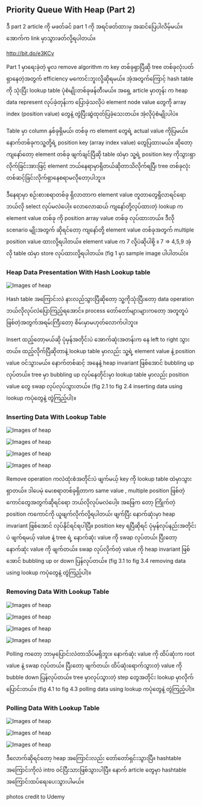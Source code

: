 ## Priority Queue With Heap (Part 2)

ဒီ part 2 article ကို မဖတ်ခင် part 1 ကို အရင်ဖတ်ထားမှ အဆင်ပြေပါလိမ့်မယ်။ အောက်က link မှာသွားဖတ်လို့ရပါတယ်။

http://bit.do/e3KCv

Part 1 မှာရေးခဲ့တဲ့ မူလ remove algorithm က key တစ်ခုရှာပြီဆို tree တစ်ခုလုံးပတ်ရှာနေတဲ့အတွက် efficiency မကောင်းဘူးလို့ဆိုရမယ်။ အဲ့အတွက်ကြောင့် hash table ကို သုံးပြီး lookup table ပုံစံမျိုးတစ်ခုဖန်တီးမယ်။ အရှေ့ article မှာတုန်း က heap data represent လုပ်ခဲ့တုန်းက ပြောခဲ့သလိုပဲ element node value တွေကို array index (position value) တွေနဲ့ တွဲပြီးဆွဲထုတ်ပြခဲ့သေးတယ်။ အဲ့လိုပုံစံမျိုးပါပဲ။

Table မှာ column နှစ်ခုရှိမယ်၊ တစ်ခု က element တွေရဲ့ actual value ကိုပြမယ်။ နောက်တစ်ခုကသူ့တို့ရဲ့ position key (array index value) တွေပြထားမယ်။ ဆိုတော့ ကျနော်တော့ element တစ်ခု ဖျက်ချင်ပြီဆို table ထဲမှာ သူ့ရဲ့ position key ကိုသွားရှာလိုက်ခြင်းအားဖြင့် element ဘယ်နေရာမှာရှိတယ်ဆိုတာသိလိုက်ရပြီ၊ tree တစ်ခုလုံးတစ်ဆင့်ခြင်းလိုက်ရှာနေစရာမလိုတော့ပါဘူး။

ဒီနေရာမှာ စဉ်းစားစရာတစ်ခု ရှိလာတာက element value တူတာတွေရှိလာရင်ရော ဘယ်လို select လုပ်မလဲပေါ့။ လောလောဆယ် ကျနော်တို့လုပ်ထားတဲ့ lookup က element value တစ်ခု ကို position array value တစ်ခု လုပ်ထားတယ်။ ဒီလို scenario မျိုးအတွက် ဆိုရင်တော့ ကျနော်တို့ element value တစ်ခုအတွက် multiple position value ထားလို့ရပါတယ်။ element value က 7 လို့ပဲဆိုပါစို့ ။ 7 => 4,5,9 အဲ့လို table ထဲမှာ store လုပ်ထားလို့ရပါတယ်။ (fig 1 မှာ sample image ပါပါတယ်)။

### Heap Data Presentation With Hash Lookup table
![Images of heap](https://raw.githubusercontent.com/HlaingTinHtun/Data-Structure-Algorithm-In-Burmese/master/assets/priority%20queue%20with%20heap%20part%202/fig%201%20heap%20data%20presentation%20with%20hashtable%20lookup.png)


Hash table အကြောင်းလဲ နားလည်သွားပြီဆိုတော့ သူ့ကိုသုံးပြီးတော့ data operation ဘယ်လိုလုပ်လဲပြောကြည့်ရအောင်။ process တော်တော်များများကတော့ အတူတူပဲဖြစ်တဲ့အတွက်အရမ်းကြီးတော့ စိမ်းမှာမဟုတ်လောက်ပါဘူး။

Insert ထည့်တော့မယ်ဆို ပုံမှန်အတိုင်းပဲ အောက်ဆုံးအတန်းက နေ left to right သွားတယ်။ ထည့်လိုက်ပြီဆိုတာနဲ့ lookup table မှာလည်း သူ့ရဲ့ element value နဲ့ position value ဝင်သွားမယ်။ နောက်တစ်ဆင့် အနေနဲ့ heap invariant ဖြစ်အောင် bubbling up လုပ်တယ်။ tree မှာ bubbling up လုပ်နေတိုင်းမှာ lookup table မှာလည်း position value တွေ swap လုပ်လုပ်သွားတယ်။ (fig 2.1 to fig 2.4 inserting data using lookup ကပုံတွေနဲ့ တွဲကြည့်ပါ)။

### Inserting Data With Lookup Table
![Images of heap](https://raw.githubusercontent.com/HlaingTinHtun/Data-Structure-Algorithm-In-Burmese/master/assets/priority%20queue%20with%20heap%20part%202/fig%202.1%20inserting%20data%20using%20lookup.png)

![Images of heap](https://raw.githubusercontent.com/HlaingTinHtun/Data-Structure-Algorithm-In-Burmese/master/assets/priority%20queue%20with%20heap%20part%202/fig%202.2%20inserting%20data%20using%20lookup.png)

![Images of heap](https://raw.githubusercontent.com/HlaingTinHtun/Data-Structure-Algorithm-In-Burmese/master/assets/priority%20queue%20with%20heap%20part%202/fig%202.3%20inserting%20data%20using%20lookup.png)

![Images of heap](https://raw.githubusercontent.com/HlaingTinHtun/Data-Structure-Algorithm-In-Burmese/master/assets/priority%20queue%20with%20heap%20part%202/fig%202.4%20inserting%20data%20using%20lookup.png)

Remove operation ကလဲထုံးစံအတိုင်းပဲ ဖျက်မယ့် key ကို lookup table ထဲမှာသွားရှာတယ်။ ဒါပေမဲ့ မေးစရာတစ်ခုရှိတာက same value , multiple position ဖြစ်တဲ့ကောင်တွေအတွက်ဆိုရင်ရော ဘယ်လိုလုပ်မလဲပေါ့။ အဖြေက တော့ ကြိုက်တဲ့ position ကကောင်ကို ယူဖျက်လိုက်လို့ရပါတယ်၊ ဖျက်ပြီး နောက်ဆုံးမှာ heap invariant ဖြစ်အောင် လုပ်နိုင်ရင်ရပါပြီ။ position key ရပြီဆိုရင် ပုံမှန်လုပ်နည်းအတိုင်းပဲ ဖျက်ရမယ့် value နဲ့ tree ရဲ့ နောက်ဆုံး value ကို swap လုပ်တယ်၊ ပြီးတော့ နောက်ဆုံး value ကို ဖျက်တယ်။ swap လုပ်လိုက်တဲ့ value ကို heap invariant ဖြစ်အောင် bubbling up or down ပြန်လုပ်တယ်။ (fig 3.1 to fig 3.4 removing data using lookup ကပုံတွေနဲ့ တွဲကြည့်ပါ)။

### Removing Data With Lookup Table
![Images of heap](https://raw.githubusercontent.com/HlaingTinHtun/Data-Structure-Algorithm-In-Burmese/master/assets/priority%20queue%20with%20heap%20part%202/fig%203.1%20removing%20data%20using%20lookup.png)

![Images of heap](https://raw.githubusercontent.com/HlaingTinHtun/Data-Structure-Algorithm-In-Burmese/master/assets/priority%20queue%20with%20heap%20part%202/fig%203.2%20removing%20data%20using%20lookup.png)

![Images of heap](https://raw.githubusercontent.com/HlaingTinHtun/Data-Structure-Algorithm-In-Burmese/master/assets/priority%20queue%20with%20heap%20part%202/fig%203.3%20removing%20data%20using%20lookup.png)

![Images of heap](https://raw.githubusercontent.com/HlaingTinHtun/Data-Structure-Algorithm-In-Burmese/master/assets/priority%20queue%20with%20heap%20part%202/fig%203.4%20removing%20data%20using%20lookup.png)

Polling ကတော့ ဘာမှပြောင်းလဲတာသိပ်မရှိဘူး။ နောက်ဆုံး value ကို ထိပ်ဆုံးက root value နဲ့ swap လုပ်တယ်။ ပြီးတော့ ဖျက်တယ်၊ ထိပ်ဆုံးရောက်သွားတဲ့ value ကို bubble down ပြန်လုပ်တယ်။ tree မှာလုပ်သွားတဲ့ step တွေအတိုင်း lookup မှာလိုက်ပြောင်းတယ်။ (fig 4.1 to fig 4.3 polling data using lookup ကပုံတွေနဲ့ တွဲကြည့်ပါ)။

### Polling Data With Lookup Table

![Images of heap](https://raw.githubusercontent.com/HlaingTinHtun/Data-Structure-Algorithm-In-Burmese/master/assets/priority%20queue%20with%20heap%20part%202/fig%204.1%20polling%20data%20using%20lookup.png)

![Images of heap](https://raw.githubusercontent.com/HlaingTinHtun/Data-Structure-Algorithm-In-Burmese/master/assets/priority%20queue%20with%20heap%20part%202/fig%204.2%20polling%20data%20using%20lookup.png)

![Images of heap](https://raw.githubusercontent.com/HlaingTinHtun/Data-Structure-Algorithm-In-Burmese/master/assets/priority%20queue%20with%20heap%20part%202/fig%204.3%20polling%20data%20using%20lookup.png)

ဒီလောက်ဆိုရင်တော့ heap အကြောင်းလည်း တော်တော်ရှင်းသွားပြီ။ hashtable အကြောင်းကိုလဲ intro ဝင်ပြီးသားဖြစ်သွားပါပြီ။ နောက် article တွေမှာ hashtable အကြောင်းထပ်ရေးပေးသွားပါမယ်။

photos credit to Udemy
